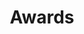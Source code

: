 ---
title: Awards
longTitle: 'Awards'
tags:
- gccommon
relatedTerm:
- "[[Scholarships Decorations]]"
use:
- "[[Prizes]]"
---